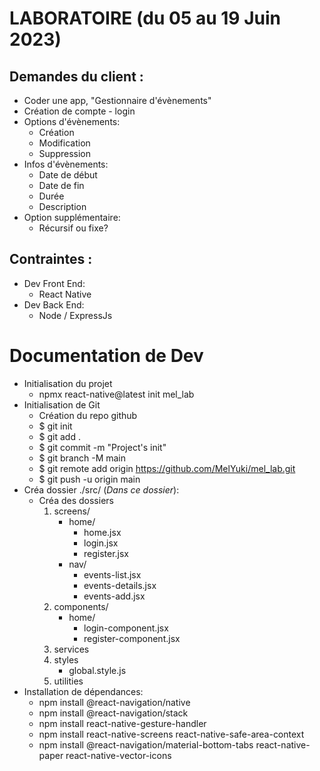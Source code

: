 # LABORATOIRE (du 05 au 19 Juin 2023)
## Demandes du client :
- Coder une app, "Gestionnaire d'évènements"
- Création de compte - login
- Options d'évènements:
   * Création
   * Modification
   * Suppression
- Infos d'évènements:
   * Date de début
   * Date de fin
   * Durée
   * Description
- Option supplémentaire:
   * Récursif ou fixe?

## Contraintes :
- Dev Front End:
   * React Native
- Dev Back End:
   * Node / ExpressJs

# Documentation de Dev

- Initialisation du projet
   * npmx react-native@latest init mel_lab
- Initialisation de Git
   * Création du repo github
   * $ git init
   * $ git add .
   * $ git commit -m "Project's init"
   * $ git branch -M main
   * $ git remote add origin https://github.com/MelYuki/mel_lab.git
   * $ git push -u origin main
- Créa dossier ./src/ (<i>Dans ce dossier</i>):
   * Créa des dossiers
      1) screens/
         * home/
            * home.jsx
            * login.jsx
            * register.jsx
         * nav/
            * events-list.jsx
            * events-details.jsx
            * events-add.jsx
      2) components/
         * home/
            * login-component.jsx
            * register-component.jsx
      3) services
      4) styles
         * global.style.js
      5) utilities
- Installation de dépendances:
   * npm install @react-navigation/native
   * npm install @react-navigation/stack
   * npm install react-native-gesture-handler
   * npm install react-native-screens react-native-safe-area-context
   * npm install @react-navigation/material-bottom-tabs react-native-paper react-native-vector-icons
